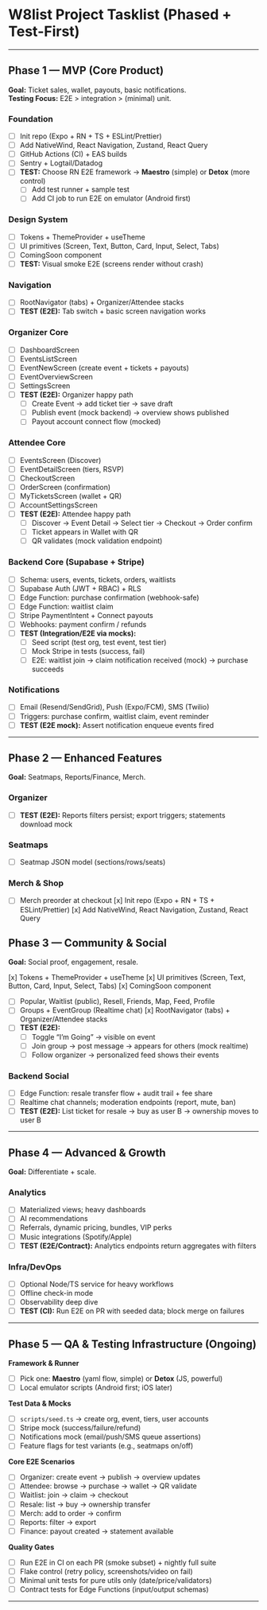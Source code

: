 # W8list Project Tasklist (Phased + Test-First)

---

## Phase 1 — MVP (Core Product)
**Goal:** Ticket sales, wallet, payouts, basic notifications.  
**Testing Focus:** E2E > integration > (minimal) unit.

### Foundation
- [ ] Init repo (Expo + RN + TS + ESLint/Prettier)
- [ ] Add NativeWind, React Navigation, Zustand, React Query
- [ ] GitHub Actions (CI) + EAS builds
- [ ] Sentry + Logtail/Datadog
- [ ] **TEST:** Choose RN E2E framework → **Maestro** (simple) or **Detox** (more control)
  - [ ] Add test runner + sample test
  - [ ] Add CI job to run E2E on emulator (Android first)

### Design System
- [ ] Tokens + ThemeProvider + useTheme
- [ ] UI primitives (Screen, Text, Button, Card, Input, Select, Tabs)
- [ ] ComingSoon component
- [ ] **TEST:** Visual smoke E2E (screens render without crash)

### Navigation
- [ ] RootNavigator (tabs) + Organizer/Attendee stacks
- [ ] **TEST (E2E):** Tab switch + basic screen navigation works

### Organizer Core
- [ ] DashboardScreen
- [ ] EventsListScreen
- [ ] EventNewScreen (create event + tickets + payouts)
- [ ] EventOverviewScreen
- [ ] SettingsScreen
- [ ] **TEST (E2E):** Organizer happy path
  - [ ] Create Event → add ticket tier → save draft
  - [ ] Publish event (mock backend) → overview shows published
  - [ ] Payout account connect flow (mocked)

### Attendee Core
- [ ] EventsScreen (Discover)
- [ ] EventDetailScreen (tiers, RSVP)
- [ ] CheckoutScreen
- [ ] OrderScreen (confirmation)
- [ ] MyTicketsScreen (wallet + QR)
- [ ] AccountSettingsScreen
- [ ] **TEST (E2E):** Attendee happy path
  - [ ] Discover → Event Detail → Select tier → Checkout → Order confirm
  - [ ] Ticket appears in Wallet with QR
  - [ ] QR validates (mock validation endpoint)

### Backend Core (Supabase + Stripe)
- [ ] Schema: users, events, tickets, orders, waitlists
- [ ] Supabase Auth (JWT + RBAC) + RLS
- [ ] Edge Function: purchase confirmation (webhook-safe)
- [ ] Edge Function: waitlist claim
- [ ] Stripe PaymentIntent + Connect payouts
- [ ] Webhooks: payment confirm / refunds
- [ ] **TEST (Integration/E2E via mocks):**
  - [ ] Seed script (test org, test event, test tier)
  - [ ] Mock Stripe in tests (success, fail)
  - [ ] E2E: waitlist join → claim notification received (mock) → purchase succeeds

### Notifications
- [ ] Email (Resend/SendGrid), Push (Expo/FCM), SMS (Twilio)
- [ ] Triggers: purchase confirm, waitlist claim, event reminder
- [ ] **TEST (E2E mock):** Assert notification enqueue events fired

---

## Phase 2 — Enhanced Features
**Goal:** Seatmaps, Reports/Finance, Merch.

### Organizer
- [ ] **TEST (E2E):** Reports filters persist; export triggers; statements download mock

### Seatmaps
- [ ] Seatmap JSON model (sections/rows/seats)
### Merch & Shop
- [ ] Merch preorder at checkout
 [x] Init repo (Expo + RN + TS + ESLint/Prettier)
 [x] Add NativeWind, React Navigation, Zustand, React Query

## Phase 3 — Community & Social
**Goal:** Social proof, engagement, resale.

 [x] Tokens + ThemeProvider + useTheme
 [x] UI primitives (Screen, Text, Button, Card, Input, Select, Tabs)
 [x] ComingSoon component
- [ ] Popular, Waitlist (public), Resell, Friends, Map, Feed, Profile
- [ ] Groups + EventGroup (Realtime chat)
 [x] RootNavigator (tabs) + Organizer/Attendee stacks
- [ ] **TEST (E2E):**
  - [ ] Toggle “I’m Going” → visible on event
  - [ ] Join group → post message → appears for others (mock realtime)
  - [ ] Follow organizer → personalized feed shows their events

### Backend Social
- [ ] Edge Function: resale transfer flow + audit trail + fee share
- [ ] Realtime chat channels; moderation endpoints (report, mute, ban)
- [ ] **TEST (E2E):** List ticket for resale → buy as user B → ownership moves to user B

---

## Phase 4 — Advanced & Growth
**Goal:** Differentiate + scale.

### Analytics
- [ ] Materialized views; heavy dashboards
- [ ] AI recommendations
- [ ] Referrals, dynamic pricing, bundles, VIP perks
- [ ] Music integrations (Spotify/Apple)
- [ ] **TEST (E2E/Contract):** Analytics endpoints return aggregates with filters

### Infra/DevOps
- [ ] Optional Node/TS service for heavy workflows
- [ ] Offline check-in mode
- [ ] Observability deep dive
- [ ] **TEST (CI):** Run E2E on PR with seeded data; block merge on failures

---

## Phase 5 — QA & Testing Infrastructure (Ongoing)
**Framework & Runner**
- [ ] Pick one: **Maestro** (yaml flow, simple) or **Detox** (JS, powerful)
- [ ] Local emulator scripts (Android first; iOS later)

**Test Data & Mocks**
- [ ] `scripts/seed.ts` → create org, event, tiers, user accounts
- [ ] Stripe mock (success/failure/refund)
- [ ] Notifications mock (email/push/SMS queue assertions)
- [ ] Feature flags for test variants (e.g., seatmaps on/off)

**Core E2E Scenarios**
- [ ] Organizer: create event → publish → overview updates
- [ ] Attendee: browse → purchase → wallet → QR validate
- [ ] Waitlist: join → claim → checkout
- [ ] Resale: list → buy → ownership transfer
- [ ] Merch: add to order → confirm
- [ ] Reports: filter → export
- [ ] Finance: payout created → statement available

**Quality Gates**
- [ ] Run E2E in CI on each PR (smoke subset) + nightly full suite
- [ ] Flake control (retry policy, screenshots/video on fail)
- [ ] Minimal unit tests for pure utils only (date/price/validators)
- [ ] Contract tests for Edge Functions (input/output schemas)

---
